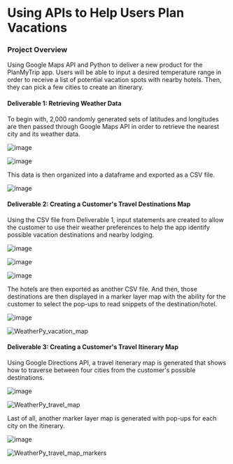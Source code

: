 # Using APIs to Help Users Plan Vacations

### Project Overview
Using Google Maps API and Python to deliver a new product for the PlanMyTrip app. Users will be able to input a desired temperature range in order to receive a list of potential vacation spots with nearby hotels. Then, they can pick a few cities to create an itinerary.

#### Deliverable 1: Retrieving Weather Data
To begin with, 2,000 randomly generated sets of latitudes and longitudes are then passed through Google Maps API in order to retrieve the nearest city and its weather data.

![image](https://user-images.githubusercontent.com/107162310/180349486-3c1a91bc-c0bf-4d5c-b868-0013cac13fea.png)

![image](https://user-images.githubusercontent.com/107162310/180349534-b5ea1f27-d22f-4fed-b85b-272ec956546d.png)

This data is then organized into a dataframe and exported as a CSV file.

![image](https://user-images.githubusercontent.com/107162310/180349663-e83e5bc9-7ec6-486d-b581-10704a3f7175.png)

#### Deliverable 2: Creating a Customer's Travel Destinations Map
Using the CSV file from Deliverable 1, input statements are created to allow the customer to use their weather preferences to help the app identify possible vacation destinations and nearby lodging. 

![image](https://user-images.githubusercontent.com/107162310/180351149-8510449b-f4d9-4e20-ab61-ddf99f49f4bf.png)

![image](https://user-images.githubusercontent.com/107162310/180351180-f69d5154-a7fd-4443-979f-d9c60134c288.png)

![image](https://user-images.githubusercontent.com/107162310/180351271-94084693-a7ad-4b99-8f81-3a9e2fbcb0d9.png)

The hotels are then exported as another CSV file. And then, those destinations are then displayed in a marker layer map with the ability for the customer to select the pop-ups to read snippets of the destination/hotel.

![image](https://user-images.githubusercontent.com/107162310/180351399-80fd41b3-69aa-4274-87e1-70fbfed36a32.png)

![WeatherPy_vacation_map](https://user-images.githubusercontent.com/107162310/180352443-b1a7cdb9-189c-4bcc-8668-8b08e3fd204d.png)

#### Deliverable 3: Creating a Customer's Travel Itinerary Map
Using Google Directions API, a travel itenerary map is generated that shows how to traverse between four cities from the customer's possible destinations.

![image](https://user-images.githubusercontent.com/107162310/180352211-2009be93-ac2c-46bb-8f88-fcc557e28204.png)

![WeatherPy_travel_map](https://user-images.githubusercontent.com/107162310/180352478-a3165dd0-b1f0-424f-919a-258b025e1546.png)

Last of all, another marker layer map is generated with pop-ups for each city on the itinerary.

![image](https://user-images.githubusercontent.com/107162310/180352362-10114a44-e3b7-4b37-afc9-52164cea1e67.png)

![WeatherPy_travel_map_markers](https://user-images.githubusercontent.com/107162310/180352492-b6a39789-25a1-4551-bb01-4eb4c5364a67.png)
